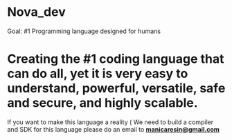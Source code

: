 # Nova_dev
 Goal: #1 Programming language designed for humans

# Creating the #1 coding language that can do all, yet it is very easy to understand, powerful, versatile, safe and secure, and highly scalable.

If you want to make this language a reality ( We need to build a compiler and SDK for this language please do an email to **manicaresin@gmail.com**


